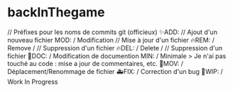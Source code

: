 # backInThegame

// Préfixes pour les noms de commits git (officieux)
✨ADD:  // Ajout d'un nouveau fichier
MOD: / Modification // Mise à jour d'un fichier
🔥REM: / Remove / // Suppression d'un fichier
🔥DEL: / Delete / // Suppression d'un fichier
📝DOC: / Modification de documention
MIN: / Minimale > Je n'ai pas touché au code : mise a jour de commentaires, etc.
🚚MOV: / Déplacement/Renommage de fichier
🚑FIX: / Correction d'un bug
🚧WIP: / Work In Progress
